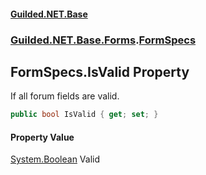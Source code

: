 #### [Guilded.NET.Base](Guilded_NET_Base.md 'Guilded.NET.Base')
### [Guilded.NET.Base.Forms](Guilded_NET_Base.md#Guilded_NET_Base_Forms 'Guilded.NET.Base.Forms').[FormSpecs](FormSpecs.md 'Guilded.NET.Base.Forms.FormSpecs')
## FormSpecs.IsValid Property
If all forum fields are valid.  
```csharp
public bool IsValid { get; set; }
```
#### Property Value
[System.Boolean](https://docs.microsoft.com/en-us/dotnet/api/System.Boolean 'System.Boolean')
Valid
